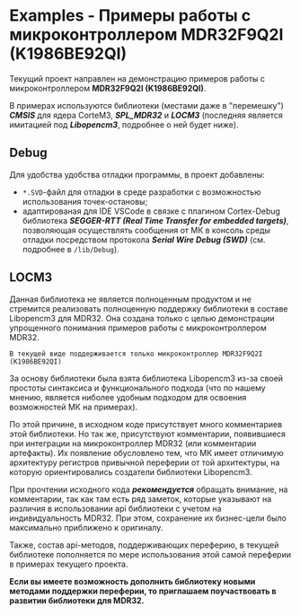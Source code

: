 # Examples - Примеры работы с микроконтроллером MDR32F9Q2I (K1986BE92QI)

Текущий проект направлен на демонстрацию примеров работы с микроконтроллером **MDR32F9Q2I (K1986BE92QI)**.

В примерах используются библиотеки (местами даже в "перемешку") ***CMSIS*** для ядера CorteM3, ***SPL_MDR32*** и ***LOCM3*** (последняя является имитацией под ***Libopencm3***, подробнее о ней будет ниже).

## Debug

Для удобства удобства отладки программы, в проект добавлены:
* ```*.SVD```-файл для отладки в среде разработки с возможностью использования точек-остановы;
* адаптированая для IDE VSCode в связке с плагином Cortex-Debug библиотека ***SEGGER-RTT (Real Time Transfer for embedded targets)***, позволяющая осуществлять сообщения от МК в консоль среды отладки посредством протокола ***Serial Wire Debug (SWD)*** (см. подробнее в ```/lib/Debug```).


## LOCM3

Данная библиотека не является полноценным продуктом и не стремится реализовать полноценную поддержку библиотеки в составе Libopencm3 для MDR32. Она создана только с целью демонстрации упрощенного понимания примеров работы с микроконтроллером MDR32.

```В текущей виде поддерживается только микроконтроллер MDR32F9Q2I (K1986BE92QI)```

За основу библиотеки была взята библиотека Libopencm3 из-за своей простоты синтаксиса и функционального подхода (что по нашему мнению, является ниболее удобным подходом для освоения возможностей МК на примерах).

По этой причине, в исходном коде присутствует много комментариев этой библиотеки. Но так же, присутствуют комментарии, появившиеся при интеграции на микроконтроллер MDR32 (или комментарии артефакты). Их появление обусловлено тем, что МК имеет отличимую архитектуру регистров привычной переферии от той архитектуры, на которую ориентировались создатели библиотеки Libopencm3.

При прочтении исходного кода ***рекомендуется*** обращать внимание, на комментарии, так как там есть ряд заметок, которые указывают на различия в использовании api библиотеки с учетом на индивидуальность MDR32. При этом, сохранение их бизнес-цели было максимально приближено к оригиналу.

Также, состав api-методов, поддерживающих переферию, в текущей библиотеке пополняется по мере использования этой самой переферии в примерах текущего проекта.

**Если вы имеете возможность дополнить библиотеку новыми методами поддержки переферии, то приглашаем поучаствовать в развитии библиотеки для MDR32.**

